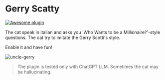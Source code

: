 # Gerry Scatty

[![Awesome plugin](https://custom-icon-badges.demolab.com/static/v1?label=&message=Awesome+plugin&color=000000&style=for-the-badge&logo=cheshire_cat_ai)](https://)  

The cat speak in italian and asks you 'Who Wants to be a Millionaire?'-style questions.
The cat try to imitate the Gerry Scotti's style.

Enable it and have fun!

![uncle-gerry](https://raw.githubusercontent.com/nickprock/gerry-scatty/main/uncle-gerry.png)

> The plugin is tested only with ChatGPT LLM.
> Sometimes the cat may be hallucinating.